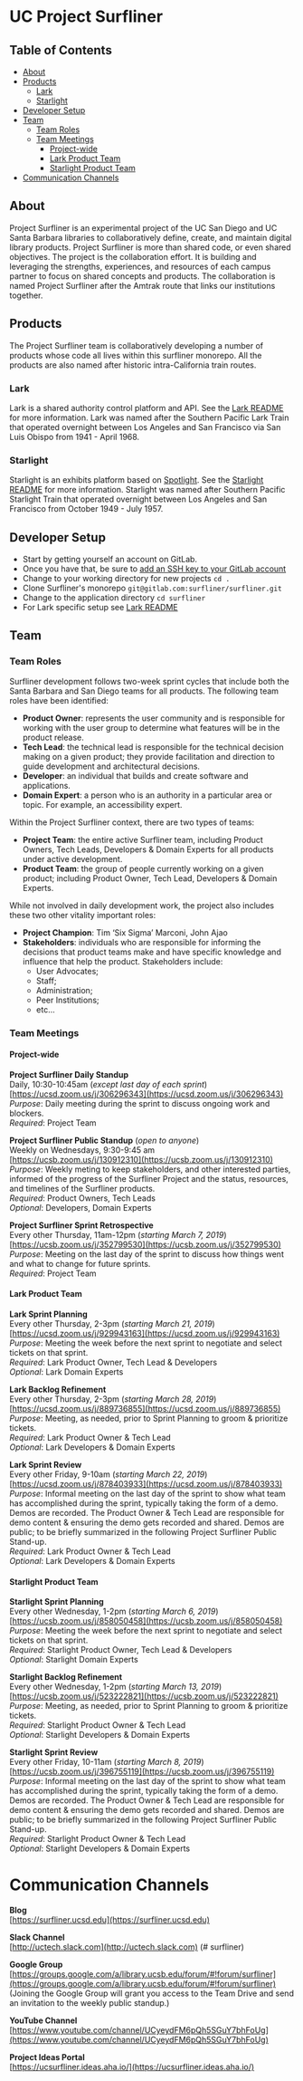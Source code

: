 # UC Project Surfliner

## Table of Contents
* [About](#about)
* [Products](#products)
  * [Lark](#lark)
  * [Starlight](#starlight)
* [Developer Setup](#developer-setup)
* [Team](#team)
  * [Team Roles](#team-roles)
  * [Team Meetings](#team-meetings)
    * [Project-wide](#project-wide)
    * [Lark Product Team](#lark-product-team)
    * [Starlight Product Team](#starlight-product-team)
* [Communication Channels](#communication-channels)

## About
Project Surfliner is an experimental project of the UC San Diego and UC Santa Barbara libraries to collaboratively define, create, and maintain digital library products. Project Surfliner is more than shared code, or even shared objectives. The project is the collaboration effort. It is building and leveraging the strengths, experiences, and resources of each campus partner to focus on shared concepts and products. 
The collaboration is named Project Surfliner after the Amtrak route that links our institutions together.

## Products
The Project Surfliner team is collaboratively developing a number of products whose code all lives within this surfliner monorepo. All the products are also named after historic intra-California train routes.

### Lark
Lark is a shared authority control platform and API. See the [Lark README](https://gitlab.com/surfliner/surfliner/blob/master/lark/README.md) for more information. Lark was named after the Southern Pacific Lark Train that operated overnight between Los Angeles and San Francisco via San Luis Obispo from 1941 - April 1968.

### Starlight
Starlight is an exhibits platform based on [Spotlight](https://github.com/projectblacklight/spotlight). See the [Starlight README](https://gitlab.com/surfliner/surfliner/blob/master/starlight/README.md) for more information. Starlight was named after Southern Pacific Starlight Train that operated overnight between Los Angeles and San Francisco from October 1949 - July 1957.

## Developer Setup
* Start by getting yourself an account on GitLab.
* Once you have that, be sure to [add an SSH key to your GitLab account](https://docs.gitlab.com/ee/ssh/#adding-an-ssh-key-to-your-gitlab-account)
* Change to your working directory for new projects `cd .`
* Clone Surfliner's monorepo `git@gitlab.com:surfliner/surfliner.git`
* Change to the application directory `cd surfliner`
* For Lark specific setup see [Lark README](https://gitlab.com/surfliner/surfliner/blob/master/lark/README.md)

## Team

### Team Roles
Surfliner development follows two-week sprint cycles that include both the Santa Barbara and San Diego teams for all products. The following team roles have been identified: 

* **Product Owner**: represents the user community and is responsible for working with the user group to determine what features will be in the product release.<br/>
* **Tech Lead**: the technical lead is responsible for the technical decision making on a given product; they provide facilitation and direction to guide development and architectural decisions.<br/>
* **Developer**: an individual that builds and create software and applications.<br/>
* **Domain Expert**: a person who is an authority in a particular area or topic. For example, an accessibility expert. <br/>

Within the Project Surfliner context, there are two types of teams:

* **Project Team**: the entire active Surfliner team, including Product Owners, Tech Leads, Developers & Domain Experts for all products under active development.<br/>
* **Product Team**: the group of people currently working on a given product; including Product Owner, Tech Lead, Developers & Domain Experts.<br/>

While not involved in daily development work, the project also includes these two other vitality important roles:
* **Project Champion**: Tim ‘Six Sigma’ Marconi, John Ajao<br/>
* **Stakeholders**: individuals who are responsible for informing the decisions that product teams make and have specific knowledge and influence that help the product. Stakeholders include:
  * User Advocates;
  * Staff;
  * Administration;
  * Peer Institutions;
  * etc...

### Team Meetings
#### Project-wide
**Project Surfliner Daily Standup**<br/> 
Daily, 10:30-10:45am (*except last day of each sprint*)<br/>
[https://ucsd.zoom.us/j/306296343](https://ucsd.zoom.us/j/306296343)<br/> 
*Purpose*: Daily meeting during the sprint to discuss ongoing work and blockers.<br/>
*Required*: Project Team<br/>

**Project Surfliner Public Standup** (*open to anyone*)<br/>
Weekly on Wednesdays, 9:30-9:45 am<br/>
[https://ucsb.zoom.us/j/130912310](https://ucsb.zoom.us/j/130912310)<br/>
*Purpose*: Weekly meting to keep stakeholders, and other interested parties, informed of the progress of the Surfliner Project and the status, resources, and timelines of the Surfliner products.<br/>
*Required*: Product Owners, Tech Leads<br/>
*Optional*: Developers, Domain Experts<br/>

**Project Surfliner Sprint Retrospective**<br/>
Every other Thursday, 11am-12pm (*starting March 7, 2019*)<br/>
[https://ucsb.zoom.us/j/352799530](https://ucsb.zoom.us/j/352799530)<br/>
*Purpose*: Meeting on the last day of the sprint to discuss how things went and what to change for future sprints.<br/>
*Required*: Project Team<br/>

#### Lark Product Team
**Lark Sprint Planning**<br/>
Every other Thursday, 2-3pm (*starting March 21, 2019*)<br/>
[https://ucsd.zoom.us/j/929943163](https://ucsd.zoom.us/j/929943163)<br/>
*Purpose*: Meeting the week before the next sprint to negotiate and select tickets on that sprint.<br/>
*Required*: Lark Product Owner, Tech Lead & Developers<br/>
*Optional*: Lark Domain Experts<br/>

**Lark Backlog Refinement**<br/>
Every other Thursday, 2-3pm (*starting March 28, 2019*)<br/>
[https://ucsd.zoom.us/j/889736855](https://ucsd.zoom.us/j/889736855)<br/>
*Purpose*: Meeting, as needed, prior to Sprint Planning to groom & prioritize tickets.<br/>
*Required*: Lark Product Owner & Tech Lead<br/>
*Optional*: Lark Developers & Domain Experts<br/>

**Lark Sprint Review**<br/>
Every other Friday, 9-10am (*starting March 22, 2019*)<br/>
[https://ucsd.zoom.us/j/878403933](https://ucsd.zoom.us/j/878403933)<br/>
*Purpose*: Informal meeting on the last day of the sprint to show what team has accomplished during the sprint, typically taking the form of a demo. Demos are recorded. The Product Owner & Tech Lead are responsible for demo content & ensuring the demo gets recorded and shared. Demos are public; to be briefly summarized in the following Project Surfliner Public Stand-up.<br/>
*Required*: Lark Product Owner & Tech Lead<br/>
*Optional*: Lark Developers & Domain Experts<br/>

#### Starlight Product Team
**Starlight Sprint Planning**<br/>
Every other Wednesday, 1-2pm (*starting March 6, 2019*)<br/>
[https://ucsb.zoom.us/j/858050458](https://ucsb.zoom.us/j/858050458)<br/>
*Purpose*: Meeting the week before the next sprint to negotiate and select tickets on that sprint.<br/>
*Required*: Starlight Product Owner, Tech Lead & Developers<br/>
*Optional*: Starlight Domain Experts<br/>

**Starlight Backlog Refinement**<br/>
Every other Wednesday, 1-2pm (*starting March 13, 2019*)<br/>
[https://ucsb.zoom.us/j/523222821](https://ucsb.zoom.us/j/523222821)<br/>
*Purpose*: Meeting, as needed, prior to Sprint Planning to groom & prioritize tickets.<br/>
*Required*: Starlight Product Owner & Tech Lead<br/>
*Optional*: Starlight Developers & Domain Experts<br/>

**Starlight Sprint Review**<br/>
Every other Friday, 10-11am (*starting March 8, 2019*)<br/>
[https://ucsb.zoom.us/j/396755119](https://ucsb.zoom.us/j/396755119)<br/>
*Purpose*: Informal meeting on the last day of the sprint to show what team has accomplished during the sprint, typically taking the form of a demo. Demos are recorded. The Product Owner & Tech Lead are responsible for demo content & ensuring the demo gets recorded and shared. Demos are public; to be briefly summarized in the following Project Surfliner Public Stand-up.<br/>
*Required*: Starlight Product Owner & Tech Lead<br/>
*Optional*: Starlight Developers & Domain Experts<br/>

# Communication Channels
**Blog**<br/>
[https://surfliner.ucsd.edu](https://surfliner.ucsd.edu)

**Slack Channel**<br/>
[http://uctech.slack.com](http://uctech.slack.com) (# surfliner)

**Google Group**<br/>
[https://groups.google.com/a/library.ucsb.edu/forum/#!forum/surfliner](https://groups.google.com/a/library.ucsb.edu/forum/#!forum/surfliner)<br/>
(Joining the Google Group will grant you access to the Team Drive and send an invitation to the weekly public standup.)

**YouTube Channel**<br/>
[https://www.youtube.com/channel/UCyeydFM6pQh5SGuY7bhFoUg](https://www.youtube.com/channel/UCyeydFM6pQh5SGuY7bhFoUg)

**Project Ideas Portal**<br/>
[https://ucsurfliner.ideas.aha.io/](https://ucsurfliner.ideas.aha.io/)

